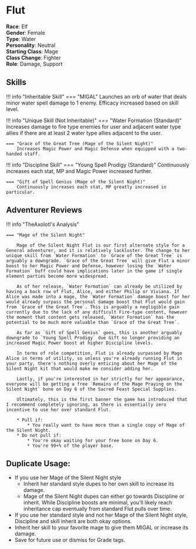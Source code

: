 # Flut

**Race**: Elf  
**Gender**: Female  
**Type**: Water  
**Personality**: Neutral  
**Starting Class**: Mage  
**Class Change**: Fighter  
**Role**: Damage, Support

## Skills

!!! info "Inheritable Skill"
    === "MIGAL"
        Launches an orb of water that deals minor water spell damage to 1 enemy. Efficacy increased based on skill level.

!!! info "Unique Skill (Not Inheritable)"
    === "Water Formation (Standard)"
        Increases damage to fire type enemies for user and adjacent water type allies if there are at least 2 water type allies adjacent to the user.

    === "Grace of the Great Tree (Mage of the Silent Night)"
        Increases Magic Power and Magic Defense when equipped with a two-handed staff.

!!! info "Discipline Skill"
    === "Young Spell Prodigy (Standard)"
        Continuously increases each stat, MP and Magic Power increased further.

    === "Gift of Spell Genius (Mage of the Silent Night)"
        Continuously increases each stat, MP greatly increased in particular.

## Adventurer Reviews

!!! info "TheAxolotl's Analysis"

    === "Mage of the Silent Night"

        Mage of the Silent Night Flut is our first alternate style for a General adventurer, and it is relatively lackluster. The change to her unique skill from `Water Formation` to `Grace of the Great Tree` is arguably a downgrade. `Grace of the Great Tree` will give Flut a minor boost to her Magic Power and Defense, however losing the `Water Formation` buff could have implications later in the game if single element parties become more widespread.

        As of her release, `Water Formation` can already be utilized by having a back row of Flut, Alice, and either Philip or Viviana. If Alice was made into a mage, the `Water Formation` damage boost for her would already surpass the personal damage boost that Flut would gain from `Grace of the Great Tree`. This is arguably a negligible gain currently due to the lack of any difficult Fire-type content, however the moment that content gets released, `Water Formation` has the potential to be much more valuable than `Grace of the Great Tree`.

        As far as `Gift of Spell Genius` goes, this is another arguably downgrade to `Young Spell Prodigy` due Gift no longer providing an increased Magic Power boost at higher Discipline levels.

        In terms of role competition, Flut is already surpassed by Mage Alice in terms of utility, so unless you're already running Flut in your party, there's nothing overly enticing about her Mage of the Silent Night kit that would make me consider adding her.

        Lastly, if you're interested in her strictly for her appearance, everyone will be getting a free `Remains of the Mage Praying on the Silent Night` bone on Day 6 of the Sacred Feast Special Supplies.

        Ultimately, this is the first banner the game has introduced that I recommend completely ignoring, as there is essentially zero incentive to use her over standard Flut.

        * Pull if:
            * You really want to have more than a single copy of Mage of the Silent Night.
        * Do not pull if:
            * You're okay waiting for your free bone on Day 6.
            * You're 99+% of the player base.

## Duplicate Usage:

* If you use her Mage of the Silent Night style
    * Inherit her standard style dupes to her own skill to increase its damage.
    * Mage of the Silent Night dupes can either go towards Discipline or inherit. While Discipline boosts are minimal, you'll likely reach inheritance cap eventually from standard Flut pulls over time.
* If you use her standard style and not her Mage of the Silent Night style, Discipline and skill inherit are both okay options.
* Inherit her skill to your favorite mage to give them MIGAL or increase its damage.
* Save for future use or dismiss for Grade tags.